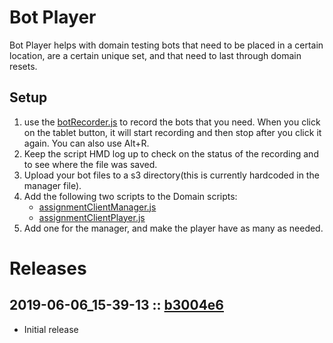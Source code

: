 # Bot Player
Bot Player helps with domain testing bots that need to be placed in a certain location, are a certain unique set, and that need to last through domain resets.

## Setup
1. use the [botRecorder.js](https://hifi-content.s3.amazonaws.com/Experiences/Releases/usefulUtilities/botPlayer/2019-06-06_15-39-13/botRecorder.js) to record the bots that you need.  When you click on the tablet button, it will start recording and then stop after you click it again. You can also use Alt+R.
2. Keep the script HMD log up to check on the status of the recording and to see where the file was saved.
3. Upload your bot files to a s3 directory(this is currently hardcoded in the manager file).
4. Add the following two scripts to the Domain scripts:
    - [assignmentClientManager.js](https://hifi-content.s3.amazonaws.com/Experiences/Releases/usefulUtilities/botPlayer/2019-06-06_15-39-13/assignmentClientManager.js)
    - [assignmentClientPlayer.js](https://hifi-content.s3.amazonaws.com/Experiences/Releases/usefulUtilities/botPlayer/2019-06-06_15-39-13/assignmentClientPlayer.js)
5. Add one for the manager, and make the player have as many as needed.

# Releases

## 2019-06-06_15-39-13 :: [b3004e6](https://github.com/highfidelity/hifi-content/commit/b3004e6)
- Initial release
